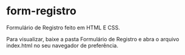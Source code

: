 # form-registro
Formulário de Registro feito em HTML E CSS.

Para visualizar, baixe a pasta Formulário de Registro e abra o arquivo index.html no seu navegador de preferência.
